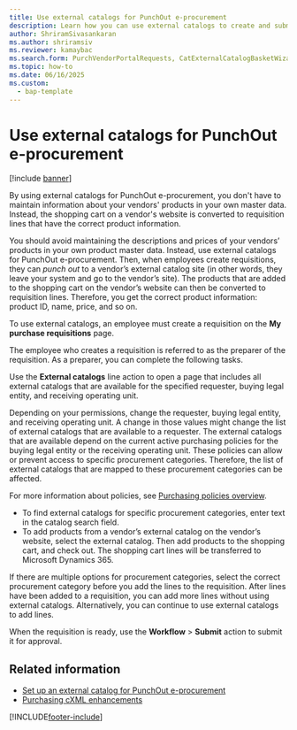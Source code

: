 ```yaml
---
title: Use external catalogs for PunchOut e-procurement
description: Learn how you can use external catalogs to create and submit requisitions, including an outline on creating a requisition to use external catalogs.
author: ShriramSivasankaran
ms.author: shriramsiv
ms.reviewer: kamaybac
ms.search.form: PurchVendorPortalRequests, CatExternalCatalogBasketWizard, CatExternalCatalogPunchoutDialog
ms.topic: how-to
ms.date: 06/16/2025
ms.custom: 
  - bap-template
---
```


# Use external catalogs for PunchOut e-procurement

[!include [banner](../includes/banner.md)]

By using external catalogs for PunchOut e-procurement, you don't have to maintain information about your vendors' products in your own master data. Instead, the shopping cart on a vendor's website is converted to requisition lines that have the correct product information.

You should avoid maintaining the descriptions and prices of your vendors’ products in your own product master data. Instead, use external catalogs for PunchOut e-procurement. Then, when employees create requisitions, they can *punch out* to a vendor’s external catalog site (in other words, they leave your system and go to the vendor’s site). The products that are added to the shopping cart on the vendor’s website can then be converted to requisition lines. Therefore, you get the correct product information: product ID, name, price, and so on.

To use external catalogs, an employee must create a requisition on the **My purchase requisitions** page.

The employee who creates a requisition is referred to as the preparer of the requisition. As a preparer, you can complete the following tasks.

Use the **External catalogs** line action to open a page that includes all external catalogs that are available for the specified requester, buying legal entity, and receiving operating unit.

Depending on your permissions, change the requester, buying legal entity, and receiving operating unit. A change in those values might change the list of external catalogs that are available to a requester. The external catalogs that are available depend on the current active purchasing policies for the buying legal entity or the receiving operating unit. These policies can allow or prevent access to specific procurement categories. Therefore, the list of external catalogs that are mapped to these procurement categories can be affected.

For more information about policies, see [Purchasing policies overview](../procurement/purchase-policies.md).

- To find external catalogs for specific procurement categories, enter text in the catalog search field.
- To add products from a vendor’s external catalog on the vendor’s website, select the external catalog. Then add products to the shopping cart, and check out. The shopping cart lines will be transferred to Microsoft Dynamics 365.

If there are multiple options for procurement categories, select the correct procurement category before you add the lines to the requisition.
After lines have been added to a requisition, you can add more lines without using external catalogs. Alternatively, you can continue to use external catalogs to add lines.

When the requisition is ready, use the **Workflow** \> **Submit** action to submit it for approval.

## Related information

- [Set up an external catalog for PunchOut e-procurement](set-up-external-catalog-for-punchout.md)
- [Purchasing cXML enhancements](purchasing-cxml-enhancements.md)

[!INCLUDE[footer-include](../../includes/footer-banner.md)]
